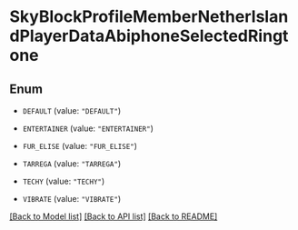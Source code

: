# SkyBlockProfileMemberNetherIslandPlayerDataAbiphoneSelectedRingtone

## Enum


* `DEFAULT` (value: `"DEFAULT"`)

* `ENTERTAINER` (value: `"ENTERTAINER"`)

* `FUR_ELISE` (value: `"FUR_ELISE"`)

* `TARREGA` (value: `"TARREGA"`)

* `TECHY` (value: `"TECHY"`)

* `VIBRATE` (value: `"VIBRATE"`)


[[Back to Model list]](../README.md#documentation-for-models) [[Back to API list]](../README.md#documentation-for-api-endpoints) [[Back to README]](../README.md)



